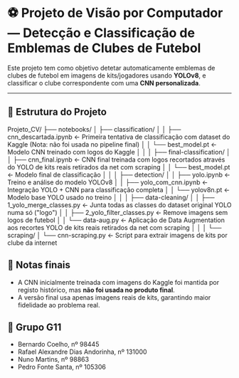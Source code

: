 # ⚽ Projeto de Visão por Computador — Detecção e Classificação de Emblemas de Clubes de Futebol

Este projeto tem como objetivo detetar automaticamente emblemas de clubes de futebol em imagens de kits/jogadores usando **YOLOv8**, e classificar o clube correspondente com uma **CNN personalizada**.

---

## 📁 Estrutura do Projeto

Projeto_CV/
├── notebooks/
│ ├── classification/
│ │ ├── cnn_descartada.ipynb ← Primeira tentativa de classificação com dataset do Kaggle (Nota: não foi usada no pipeline final)
│ │ └── best_model.pt ← Modelo CNN treinado com logos do Kaggle
│ │
│ ├── final-classification/
│ │ ├── cnn_final.ipynb ← CNN final treinada com logos recortados através do YOLO de kits reais retirados da net com scraping
│ │ └── best_model.pt ← Modelo final de classificação
│ │
│ ├── detection/
│ │ ├── yolo.ipynb ← Treino e análise do modelo YOLOv8
│ │ ├── yolo_com_cnn.ipynb ← Integração YOLO + CNN para classificação completa
│ │ └── yolov8n.pt ← Modelo base YOLO usado no treino
│ │
│ ├── data-cleaning/
│ │ ├── 1_yolo_merge_classes.py ← Junta todas as classes do dataset original YOLO numa só ("logo")
│ │ ├── 2_yolo_filter_classes.py ← Remove imagens sem logos de futebol 
│ │ └── data-aug.py ← Aplicação de Data Augmentation aos recortes YOLO de kits reais retirados da net com scraping
│ │
│ └── scraping/
│ └── cnn-scraping.py ← Script para extrair imagens de kits por clube da internet

## 📌 Notas finais

- A CNN inicialmente treinada com imagens do Kaggle foi mantida por registo histórico, mas **não foi usada no produto final**.
- A versão final usa apenas imagens reais de kits, garantindo maior fidelidade ao problema real.

## 👥 Grupo G11

- Bernardo Coelho, nº 98445  
- Rafael Alexandre Dias Andorinha, nº 131000  
- Nuno Martins, nº 98863  
- Pedro Fonte Santa, nº 105306  
